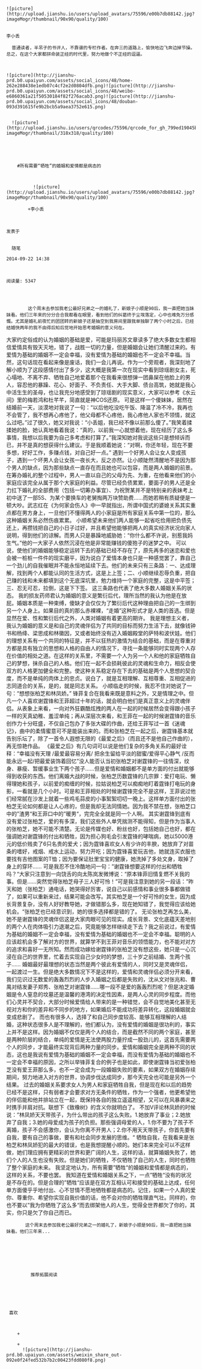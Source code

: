 
    
  
    ![picture](http://upload.jianshu.io/users/upload_avatars/75596/e00b7db88142.jpg?imageMogr/thumbnail/90x90/quality/100)
    

    李小丢
  
      普通读者，半吊子的书评人，不靠谱的专栏作者。在奔三的道路上，愉快地边飞奔边掉节操。总之，在这个大家都拼命装正经的时代里，努力地做个不正经的逗逼。

  
  
    ![picture](http://jianshu-prd.b0.upaiyun.com/assets/social_icons/48/home-262e288438e1edb07c4cf2e2d0804dfb.png)![picture](http://jianshu-prd.b0.upaiyun.com/assets/social_icons/48/weibo-e6860361a21f50530184f82f276acab3.png)![picture](http://jianshu-prd.b0.upaiyun.com/assets/social_icons/48/douban-093d391615fe9b2bcb5a9aea3752e615.png)
  
    
      ![picture](http://upload.jianshu.io/users/qrcodes/75596/qrcode_for_gh_799ed19045b0_430(1).jpg?imageMogr/thumbnail/318x318/quality/100)
    


    
      
        #所有需要“牺牲”的婚姻和爱情都是病态的
        
          
            
              ![picture](http://upload.jianshu.io/users/upload_avatars/75596/e00b7db88142.jpg?imageMogr/thumbnail/90x90/quality/100)
            
            +李小丢
        
        
    
    发表于 

    
      随笔

    2014-09-22 14:38

    

    阅读量: 5347
  


        
            这个周末去参加我老公最好兄弟之一的婚礼了，新娘子小顺是90后，我一直把她当妹妹看。他们三年来的分分合合我都看在眼里，看到他们的纠葛终于尘埃落定，心中也难免万分感慨。尤其是婚礼前夜忙的团团转的新娘子还是抽空到我房间里跟我单独聊了两个小时之后，已经结婚快两年的我不由得后知后觉地开始思考婚姻的意义何在。
  大家约定俗成的认为婚姻的基础是爱，可能是玛丽苏文章读多了绝大多数女生都相信爱情具有毁天灭地，错了，战胜一切的力量，但是婚姻会让她们清醒过来的。有爱情为基础的婚姻不一定会幸福，没有爱情为基础的婚姻也不一定会不幸福。当然，这句话现在看起来像是废话，我们一会儿再说。作为一个旁观者，我深刻地了解小顺为了这段感情付出了多少，这大概是我第一次在现实中看到琼瑶剧女主，死心塌地、不离不弃、牺牲自己地爱着那个在我看来很想弹一团鼻屎在他脸上的男人，容忍他的暴躁、花心、好面子、不负责任、大手大脚、债台高筑，她就是我心中活生生的圣母，也让我充分地感受到了琼瑶剧的现实意义，大家可以参考《水云间》里的梅若鸿和杜芊芊，简直就是神COS还原。
  可是这样一个傻妹妹，居然在结婚前一天，淡漠地对我说了一句：“以后他吃没吃午饭、降温了冷不冷，我再也不会管了，我不想再心疼他了，他父母都不心疼他，我心疼他人家也不领情，就这么过吧。”过了很久，她又对我说：“小丢姐，我已经不像以前那么傻了。”我笑着揉揉她的脸，她认真地看着我说：“真的，以前我一心就想着他，现在经历了这么多事情，我想以后我要为自己多考虑和打算了。”我深知她对我说这些只是想倾诉而已，并不是真的想获得什么建议。于是我顺着她说：“对啊，你还年轻，现在不要多想，好好工作，多赚点钱，对自己好一点。”
  遇到一个好男人会让女人变成孩子，遇到一个坏男人会让女孩一夜长大，反之亦然。让小顺陡然清醒地不是因为那个男人的缺点，因为那些缺点一直存在而且她也可以包容，而是两人婚姻的前景。在筹办婚礼的整个过程中，男人一直以自己的父母为先、为重，在他看来他们的小家庭应该完全从属于那个大家庭的利益。尽管已经负债累累，要面子的男人还是全力扛下婚礼的全部费用（包括一切筹办事宜）、为祝贺某并不是特别亲的表妹考上初中送了一部5S、为某个要换车的老舅掏两万块赞助费……而她若稍有质疑便是一顿大吵。武志红在《为何家会伤人》中一早就指出，所谓中国式的婆媳关系其实重点都在男方身上，一旦他们不懂得两人的小家庭是所有家庭关系中第一位的，那么这种婚姻关系必然伤痕累累。
  小顺希望未来他们两人能够一起省吃俭用把负债先还上，再攒钱把自己的小日子过好，并且希望他能够把两人的真实经济状况向家人说明，得到他们的谅解。而男人只是暴躁地威胁她：“你什么都不许说，别惹我妈生气。”他的一大家子人依然沉浸在他是非常能赚钱的傻狍子的迷梦之中。
  可以说，使他们的婚姻能够稳定运转下去的基础已经不存在了，原先再多的迷恋和爱也会被一桩桩一件件的现实磨平，因为说白了爱情本身也只是一种感觉罢了，靠自己一个劲儿的自我催眠并不能永恒地延续下去。他们的未来只有三条路：一、达成理解，找到两个人都能认同的生活方式，这是上上签；二、小顺继续忍辱负重，把自己赚的钱和未来都填到这个无底深坑里，勉力维持一个家庭的完整，这是中平签；三、忍无可忍，拉倒，这是下下签。
  这三条路也代表了绝大多数人婚姻关系的状态。
  我的损友药师君认为婚姻的意义是繁衍后代，理所当然的我认为他是在放屁。婚姻本质是一种束缚，傻缺才会仅仅为了繁衍后代这种理由把自己的一生绑到另一个人身上。如果目的真的那么赤裸裸，“走婚”这种形式才是人类的首选。但是显然在爱、性和繁衍后代之外，人类对婚姻有着更高的期许。
  我是理想主义者，我认为婚姻的意义是和自己的灵魂伴侣为了共同的目标而努力生活下去，就像钱钟书和杨绛、梁思成和林徽因，又或者始终没有迈入婚姻殿堂的萨特和波伏娃。他们的理想关系有一个共同的特征是，并不以狂热的激情为结合的基础，而是在尊重对方都是具有独立的思想和人格的自由人的情况下，寻找一条能够同时实现两个人存在价值的相处之道。在这样的关系里，不需要一个人为另一个人和他的家庭牺牲自己的梦想，抹杀自己的人格。他们在一起不会损耗彼此的灵魂和生命力，相反会使双方的人格更加健全和完整。使这种关系稳定存在下去的基础是两个人思想的契合度，而不是单纯的肉体上的忠贞。说白了，就是互相理解、互相尊重、互相促进的志同道合的关系，是的，就是同志关系。
  小顺临走的时候，我忍不住对她说了一句：“想想张柏芝和林凤娇。”
  锋菲复合在我看来既是意料之外，又是情理之中。但凡一个人喜欢谢霆锋和王菲超过十年的话，就会明白他们是真正意义上的灵魂伴侣。从表象上来看，一向对外狂霸酷炫拽的两人在一起的时候居然会变得跟小孩子一样的天真幼稚、羞涩单纯；再从深层次来看，和王菲在一起的时候谢霆锋的音乐创作力十分旺盛，不仅自己包办了多张大碟的作曲，还给王菲写过一首《迷魂记》，曲中的柔情蜜意可不是能装出来的。而和张柏芝在一起之后，谢霆锋基本就告别乐坛了，除了一首令人遐想无限的《最爱之后》（而且还不是他自己作曲的），再无惊艳作品。
  《最爱之后》有几句词可以说是他们复杂的多角关系的最好诠释：“幸福没有天理 /最爱最容易分离/ 把余生留给平淡的甜蜜/爱得平心静气 /反而能永远一起/把最爱装饰着回忆”没人能否认当初张柏芝对谢霆锋的一往情深，纹身、暴瘦、暂缓事业生下两个孩子……但是爱情和婚姻都不是单方面的付出就能够得到收获的东西。他们离婚大战的时候，张柏芝历数霆锋的几宗罪：爱打电玩、懒得理她和孩子，以前爱的痴缠的时候，拉姑说柏芝可以痴痴地盯着霆锋打电玩的身影，一看就是几个小时。可是和王菲相处的时候谢霆锋完全不是这样，王菲说过他们经常腻在沙发上就着一些鸡毛蒜皮的小事絮絮叨叨一晚上。这样单方面付出的张柏芝无论如何都是让人心疼的，但是我却无法同情她。因为我不禁在想，张柏芝口中的”渣男“和王菲口中的”暖男“，完完全全就是同一个人啊。
  其实谢霆锋到底有没有爱过张柏芝，爱的有多深，我们这些外人单凭揣测不能得知，但是作为当事人的张柏芝，她不可能不清楚。无论是传媒也好、粉丝也好，包括她自己也好，都在强调她对谢霆锋的付出和牺牲，因为担心狗毛会引发霆锋的哮喘病，她以5000港元的低价贱卖了6只名贵的爱犬；因为霆锋喜欢女人有少许的丰腴，她放弃了对苗条的嗜好，戒烟、戒水上运动，努力开吃；因为霆锋喜爱玩吉他，她就连买衣服也要找有吉他图案的T恤；因为要保证肚里宝宝的健康，她洗掉了多处文身，取掉了身上的穿环……
  可是我忍不住冷酷地问一句：”谢霆锋想要这样的付出和牺牲吗？“大家只注意到一向饶舌的向太陈岚发微博说：“原本锋菲旧情复燃不关我的事。但是……突然觉得张柏芝母子三人好可怜！”可是我注意到她的另一段话：”昨天和她（张柏芝）通电话，她哭得好厉害，说自己以前感情和事业很多事都做错了，如果可以重新来过，结果可能会改写。其实柏芝是一个好可怜的女生，因为成长背景复杂，没有人好好教导她，才做错那么多，现在她知错了，我觉得应该给她机会。“张柏芝也已经意识到，她的很多选择都是错的了。
  无论张柏芝再怎么美，她不是谢霆锋的灵魂伴侣这是大家肉眼可见的现实。成长背景、文化底蕴天差地别的两个人在肉体吸引力退潮之后，究竟能够怎样继续走下去？我之前说过，有爱情为基础的婚姻不一定会幸福，没有爱情为基础的婚姻也不一定会不幸福。聪明的人应该趁机会多了解对方的世界，就算学不到王菲对音乐的领悟能力，也不能对对方的追求和喜好一无所知。然而成功嫁给谢霆锋的张柏芝没有想这些，她只是一心沉浸在自己的世界里，忙着去实现自己少女时的梦想，三十岁之前结婚、生两个孩子……
  婚姻最好最理想的状态当然是两个彼此有爱情的人，同时又是灵魂伴侣，一起渡过一生。但是绝大多数情况下不是这样的，爱情和灵魂伴侣必须分开来看，我们见识过无数爱的轰轰烈烈的人步入婚姻之后都是失败的，沈从文对张兆和、曹禺对结发妻子郑秀、张柏芝对谢霆锋……哪一段不是爱的轰轰烈烈呢？但是决定婚姻是令人窒息的坟墓还是温馨的港湾的决定性因素，是两人心灵的同步程度。而他们心灵并不契合，大部分时候爱情给人带来的是一种错觉，会不自觉地美化甚至无视对方和你的差异和不同步的地方，如果婚后不能成功将差异转化，这段婚姻就会变成悲剧了。
  而也有很多人，选择了和自己同步度较高、能够互相理解的人结婚，这种状态很多人是不理解的，他们都认为，没有爱情的婚姻是很功利的，事实上并不是这样。因为婚姻不仅仅是两个人的结合，而是截然不同的两个家庭，甚至是两种阶层的结合，单纯的爱情是无法使两股力量拧成一股劲儿的，这首先需要两个人的同步，才能最终实现背后两种力量的同步。爱情和婚姻完全是两种不同的状态，这也是我说有爱情为基础的婚姻不一定会幸福，而没有爱情为基础的婚姻也不一定会不幸福的原因，之所以举锋菲复合的例子也是如此，即使谢霆锋当初爱张柏芝没有爱王菲那么多，也不一定会成为一段婚姻失败的要素，如果双方在婚姻存续期间，努力地进入对方的世界，协调步伐达成同步，那今天完全也可能是另外一个结果。
  过去的婚姻关系要求女人为男人和家庭牺牲自我，但是现在和以后的趋势已经不是这样，只有弱者才会要求对方无条件的牺牲，作为一个强者，他更希望他的伴侣能和他并排站立在一起，既保持各自的独立遥遥相望，又可以在风暴袭来之时携手并肩对抗。联想下《致橡树》的含义你就明白了。
  不加V评论林凤娇的时候说：”林凤娇天天带孩子，为什么带出的孩子这么失败。1.她放弃了事业；2.她放弃了自我；3.她的母爱成为孩子的负担。那些强调母爱的人，1.你不要为了孩子不离婚，孩子不会感激你，会认为你离不开男人；2.你不用天天带孩子，你首先要有自我，要有自己的事做，要有和社会同步发展的思维。“
  牺牲自我，在我看来是张柏芝和林凤娇犯的最大的错误，也是我想提醒小顺的。她们本来完全可以不这样做，她们理应拥有更精彩的世界和更广阔的人生，这样的话，就算婚姻失败了，她们个人的人生也没有失败。但是她们的牺牲，不仅牺牲了自己的人生，同时也牺牲了整个家庭的未来。
  我坚定地认为，所有需要”牺牲“的婚姻和爱情都是病态的，这样的关系，不要也罢。
  我知道在爱情和婚姻关系之下，一点”牺牲“没有的状况是不存在的。但是合理的”牺牲“应该是在双方互相认可和接受的基础上达成，任何单方面傻乎乎地付出、心不甘情不愿地牺牲都是病态的。记住，如果一个人真的爱你、尊重你、希望你实现自我价值的话，他不会对你的牺牲理直气壮。同样的，你也不要以”我为你牺牲了这么多“而去绑架他人的人生，觉得全世界都欠了你的，其实，你只是欠了你自己而已。

        
           这个周末去参加我老公最好兄弟之一的婚礼了，新娘子小顺是90后，我一直把她当妹妹看。他们三年来...
      
    
    
      
      
      
          
             推荐拓展阅读
        
      
    
    
      
          
     喜欢

      
      
        +
                  
        +
          ![picture](http://jianshu-prd.b0.upaiyun.com/assets/weixin_share_out-092e0f24fed532b7b2c00423fdd080f8.png)
        
      
    
  


